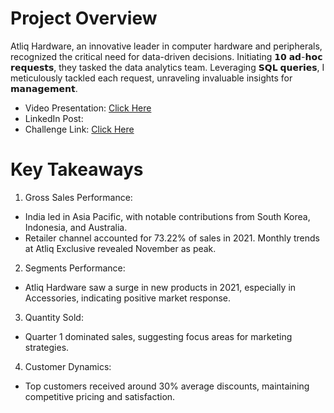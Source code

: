 # Project Overview
Atliq Hardware, an innovative leader in computer hardware and peripherals, recognized the critical need for data-driven decisions. Initiating 𝟭𝟬 𝗮𝗱-𝗵𝗼𝗰 𝗿𝗲𝗾𝘂𝗲𝘀𝘁𝘀, they tasked the data analytics team. Leveraging 𝗦𝗤𝗟 𝗾𝘂𝗲𝗿𝗶𝗲𝘀, I meticulously tackled each request, unraveling invaluable insights for 𝗺𝗮𝗻𝗮𝗴𝗲𝗺𝗲𝗻𝘁.

* Video Presentation: [Click Here](https://youtu.be/Uf3cyl1ggTo?si=QozlI5oeoz6nlZnJ)
* LinkedIn Post:
* Challenge Link: [Click Here](https://codebasics.io/challenge/codebasics-resume-project-challenge)

# Key Takeaways
1. Gross Sales Performance:
  * India led in Asia Pacific, with notable contributions from South Korea, Indonesia, and Australia.
  * Retailer channel accounted for 73.22% of sales in 2021. Monthly trends at Atliq Exclusive revealed November as peak.

2. Segments Performance:
  * Atliq Hardware saw a surge in new products in 2021, especially in Accessories, indicating positive market response.

3. Quantity Sold:
  * Quarter 1 dominated sales, suggesting focus areas for marketing strategies.
    
4. Customer Dynamics:
  * Top customers received around 30% average discounts, maintaining competitive pricing and satisfaction.
